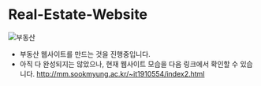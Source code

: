 # Real-Estate-Website
![부동산](https://github.com/skybrightblue1/Real-Estate-Website/assets/88912947/cc9a0d4e-6507-447b-8e37-546eba93de93)
* 부동산 웹사이트를 만드는 것을 진행중입니다. <br/>
* 아직 다 완성되지는 않았으나, 현재 웹사이트 모습을 다음 링크에서 확인할 수 있습니다. http://mm.sookmyung.ac.kr/~it1910554/index2.html 
